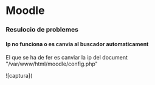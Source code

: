
# Moodle

### Resulocio de problemes

#### Ip no funciona o es canvia al buscador automaticament

El que se ha de fer es canviar la ip del document "/var/www/html/moodle/config.php"

![captura](
